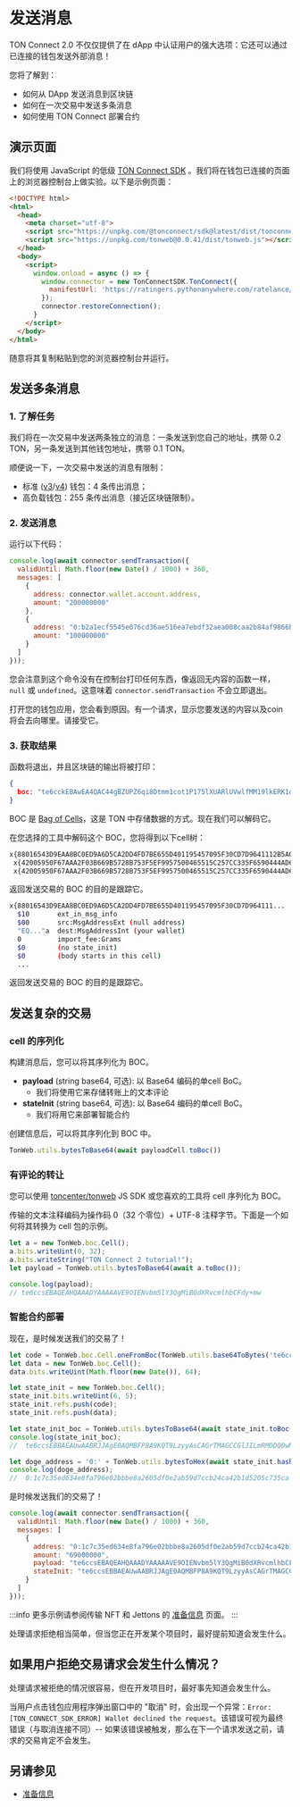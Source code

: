 # 发送消息

TON Connect 2.0 不仅仅提供了在 dApp 中认证用户的强大选项：它还可以通过已连接的钱包发送外部消息！

您将了解到：
- 如何从 DApp 发送消息到区块链
- 如何在一次交易中发送多条消息
- 如何使用 TON Connect 部署合约

## 演示页面

我们将使用 JavaScript 的低级 [TON Connect SDK](https://github.com/ton-connect/sdk/tree/main/packages/sdk) 。我们将在钱包已连接的页面上的浏览器控制台上做实验。以下是示例页面：

```html
<!DOCTYPE html>
<html>
  <head>
    <meta charset="utf-8">
    <script src="https://unpkg.com/@tonconnect/sdk@latest/dist/tonconnect-sdk.min.js"></script>
    <script src="https://unpkg.com/tonweb@0.0.41/dist/tonweb.js"></script>
  </head>
  <body>
    <script>
      window.onload = async () => {
        window.connector = new TonConnectSDK.TonConnect({
          manifestUrl: 'https://ratingers.pythonanywhere.com/ratelance/tonconnect-manifest.json'
        });
        connector.restoreConnection();
      }
    </script>
  </body>
</html>
```

随意将其复制粘贴到您的浏览器控制台并运行。

## 发送多条消息

### 1. 了解任务

我们将在一次交易中发送两条独立的消息：一条发送到您自己的地址，携带 0.2 TON，另一条发送到其他钱包地址，携带 0.1 TON。

顺便说一下，一次交易中发送的消息有限制：

- 标准 ([v3](/participate/wallets/contracts#wallet-v3)/[v4](/participate/wallets/contracts#wallet-v4)) 钱包：4 条传出消息；
- 高负载钱包：255 条传出消息（接近区块链限制）。

### 2. 发送消息

运行以下代码：

```js
console.log(await connector.sendTransaction({
  validUntil: Math.floor(new Date() / 1000) + 360,
  messages: [
    {
      address: connector.wallet.account.address,
      amount: "200000000"
    },
    {
      address: "0:b2a1ecf5545e076cd36ae516ea7ebdf32aea008caa2b84af9866becb208895ad",
      amount: "100000000"
    }
  ]
}));
```

您会注意到这个命令没有在控制台打印任何东西，像返回无内容的函数一样，`null` 或 `undefined`。这意味着 `connector.sendTransaction` 不会立即退出。

打开您的钱包应用，您会看到原因。有一个请求，显示您要发送的内容以及coin将会去向哪里。请接受它。

### 3. 获取结果

函数将退出，并且区块链的输出将被打印：

```json
{
  boc: "te6cckEBAwEA4QAC44gBZUPZ6qi8Dtmm1cot1P175lXUARlUVwlfMM19lkERK1oCUB3RqDxAFnPpeo191X/jiimn9Bwnq3zwcU/MMjHRNN5sC5tyymBV3SJ1rjyyscAjrDDFAIV/iE+WBySEPP9wCU1NGLsfcvVgAAACSAAYHAECAGhCAFlQ9nqqLwO2abVyi3U/XvmVdQBGVRXCV8wzX2WQRErWoAmJaAAAAAAAAAAAAAAAAAAAAGZCAFlQ9nqqLwO2abVyi3U/XvmVdQBGVRXCV8wzX2WQRErWnMS0AAAAAAAAAAAAAAAAAAADkk4U"
}
```

BOC 是 [Bag of Cells](/learn/overviews/cells)，这是 TON 中存储数据的方式。现在我们可以解码它。

在您选择的工具中解码这个 BOC，您将得到以下cell树：

```bash
x{88016543D9EAA8BC0ED9A6D5CA2DD4FD7BE655D401195457095F30CD7D9641112B5A02501DD1A83C401673E97A8D7DD57FE38A29A7F41C27AB7CF0714FCC3231D134DE6C0B9B72CA6055DD2275AE3CB2B1C023AC30C500857F884F960724843CFF70094D4D18BB1F72F5600000024800181C_}
 x{42005950F67AAA2F03B669B5728B753F5EF9957500465515C257CC335F6590444AD6A00989680000000000000000000000000000}
 x{42005950F67AAA2F03B669B5728B753F5EF9957500465515C257CC335F6590444AD69CC4B40000000000000000000000000000}
```

返回发送交易的 BOC 的目的是跟踪它。

```bash
x{88016543D9EAA8BC0ED9A6D5CA2DD4FD7BE655D401195457095F30CD7D964111...
  $10       ext_in_msg_info
  $00       src:MsgAddressExt (null address)
  "EQ..."a  dest:MsgAddressInt (your wallet)
  0         import_fee:Grams
  $0        (no state_init)
  $0        (body starts in this cell)
  ...
```

返回发送交易的 BOC 的目的是跟踪它。

## 发送复杂的交易

### cell 的序列化

构建消息后，您可以将其序列化为 BOC。

- **payload** (string base64, 可选): 以 Base64 编码的单cell BoC。
  - 我们将使用它来存储转账上的文本评论
- **stateInit** (string base64, 可选): 以 Base64 编码的单cell BoC。
  - 我们将用它来部署智能合约

创建信息后，可以将其序列化到 BOC 中。

```js
TonWeb.utils.bytesToBase64(await payloadCell.toBoc())
```

### 有评论的转让

您可以使用 [toncenter/tonweb](https://github.com/toncenter/tonweb) JS SDK 或您喜欢的工具将 cell 序列化为 BOC。

传输的文本注释编码为操作码 0（32 个零位）+ UTF-8 注释字节。下面是一个如何将其转换为 cell 包的示例。

```js
let a = new TonWeb.boc.Cell();
a.bits.writeUint(0, 32);
a.bits.writeString("TON Connect 2 tutorial!");
let payload = TonWeb.utils.bytesToBase64(await a.toBoc());

console.log(payload);
// te6ccsEBAQEAHQAAADYAAAAAVE9OIENvbm5lY3QgMiB0dXRvcmlhbCFdy+mw
```

### 智能合约部署

现在，是时候发送我们的交易了！

```js
let code = TonWeb.boc.Cell.oneFromBoc(TonWeb.utils.base64ToBytes('te6cckEBAgEARAABFP8A9KQT9LzyyAsBAGrTMAGCCGlJILmRMODQ0wMx+kAwi0ZG9nZYcCCAGMjLBVAEzxaARfoCE8tqEssfAc8WyXP7AN4uuM8='));
let data = new TonWeb.boc.Cell();
data.bits.writeUint(Math.floor(new Date()), 64);

let state_init = new TonWeb.boc.Cell();
state_init.bits.writeUint(6, 5);
state_init.refs.push(code);
state_init.refs.push(data);

let state_init_boc = TonWeb.utils.bytesToBase64(await state_init.toBoc());
console.log(state_init_boc);
//  te6ccsEBBAEAUwAABRJJAgE0AQMBFP8A9KQT9LzyyAsCAGrTMAGCCGlJILmRMODQ0wMx+kAwi0ZG9nZYcCCAGMjLBVAEzxaARfoCE8tqEssfAc8WyXP7AAAQAAABhltsPJ+MirEd

let doge_address = '0:' + TonWeb.utils.bytesToHex(await state_init.hash());
console.log(doge_address);
//  0:1c7c35ed634e8fa796e02bbbe8a2605df0e2ab59d7ccb24ca42b1d5205c735ca
```

是时候发送我们的交易了！

```js
console.log(await connector.sendTransaction({
  validUntil: Math.floor(new Date() / 1000) + 360,
  messages: [
    {
      address: "0:1c7c35ed634e8fa796e02bbbe8a2605df0e2ab59d7ccb24ca42b1d5205c735ca",
      amount: "69000000",
      payload: "te6ccsEBAQEAHQAAADYAAAAAVE9OIENvbm5lY3QgMiB0dXRvcmlhbCFdy+mw",
      stateInit: "te6ccsEBBAEAUwAABRJJAgE0AQMBFP8A9KQT9LzyyAsCAGrTMAGCCGlJILmRMODQ0wMx+kAwi0ZG9nZYcCCAGMjLBVAEzxaARfoCE8tqEssfAc8WyXP7AAAQAAABhltsPJ+MirEd"
    }
  ]
}));
```

:::info
更多示例请参阅传输 NFT 和 Jettons 的 [准备信息](/v3/guidelines/ton-connect/guidelines/preparing-messages) 页面。
:::

处理请求拒绝相当简单，但当您正在开发某个项目时，最好提前知道会发生什么。

## 如果用户拒绝交易请求会发生什么情况？

处理请求被拒绝的情况很容易，但在开发项目时，最好事先知道会发生什么。

当用户点击钱包应用程序弹出窗口中的 "取消" 时，会出现一个异常：`Error: [TON_CONNECT_SDK_ERROR] Wallet declined the request`。该错误可视为最终错误（与取消连接不同）-- 如果该错误被触发，那么在下一个请求发送之前，请求的交易肯定不会发生。

## 另请参见

- [准备信息](/v3/guidelines/ton-connect/guidelines/preparing-messages)
